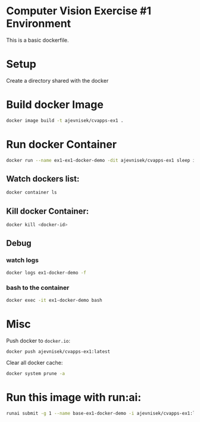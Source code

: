 # Computer Vision Exercise #1 Environment

This is a basic dockerfile.


# Setup
Create a directory shared with the docker

# Build docker Image
```bash
docker image build -t ajevnisek/cvapps-ex1 .
```

# Run docker Container
```bash
docker run --name ex1-ex1-docker-demo -dit ajevnisek/cvapps-ex1 sleep infinity
```

## Watch dockers list:
```bash
docker container ls
```

## Kill docker Container:
```bash
docker kill <docker-id>
```

## Debug
### watch logs
```bash
docker logs ex1-docker-demo -f
```

### bash to the container
```bash
docker exec -it ex1-docker-demo bash
```


# Misc

Push docker to `docker.io`:
```bash
docker push ajevnisek/cvapps-ex1:latest
```

Clear all docker cache:
```bash
docker system prune -a
```

# Run this image with run:ai:
```bash
runai submit -g 1 --name base-ex1-docker-demo -i ajevnisek/cvapps-ex1:latest --pvc=storage:/storage
```
